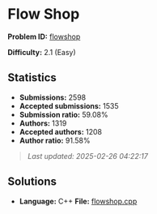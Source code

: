 # Flow Shop

**Problem ID:** [flowshop](https://open.kattis.com/problems/flowshop)

**Difficulty:** 2.1 (Easy)

## Statistics

- **Submissions:** 2598
- **Accepted submissions:** 1535
- **Submission ratio:** 59.08%
- **Authors:** 1319
- **Accepted authors:** 1208
- **Author ratio:** 91.58%

> *Last updated: 2025-02-26 04:22:17*

## Solutions

- **Language:** C++
  **File:** [flowshop.cpp](./flowshop.cpp)
